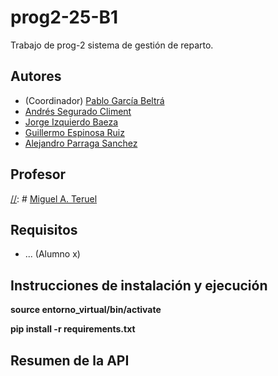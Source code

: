 # prog2-25-B1
Trabajo de prog-2 sistema de gestión de reparto.

## Autores

* (Coordinador) [Pablo García Beltrá](https://github.com/pgb64)
* [Andrés Segurado Climent](https://github.com/Bonew24)
* [Jorge Izquierdo Baeza](https://github.com/jorgeizquierdo-git)
* [Guillermo Espinosa Ruiz](https://github.com/ruukhaUA)
* [Alejandro Parraga Sanchez](https://github.com/w4lexf)

## Profesor
[//]: # [Miguel A. Teruel](https://github.com/materuel-ua)

## Requisitos
[//]: # (Indicad aquí los requisitos de vuestra aplicación, así como el alumno responsable de cada uno de ellos)
* ... (Alumno x)


## Instrucciones de instalación y ejecución
[//]: # (En primer lugar hay que activar el entorno virtual, para ello, ejecuta en la terminal el siguiente comando:)

**source entorno_virtual/bin/activate**

[//]: # (Ahora procedemos a instalar todas las dependencias:)

**pip install -r requirements.txt**

[//]: # (¡Ya tenemos nuestro entorno y librerías preparado! Puedes probar la aplicación.)


## Resumen de la API
[//]: # (Cuando tengáis la API, añadiréis aquí la descripción de las diferentes llamadas.)
[//]: # (Para la evaluación por pares, indicaréis aquí las diferentes opciones de vuestro menú textual, especificando para qué sirve cada una de ellas)
